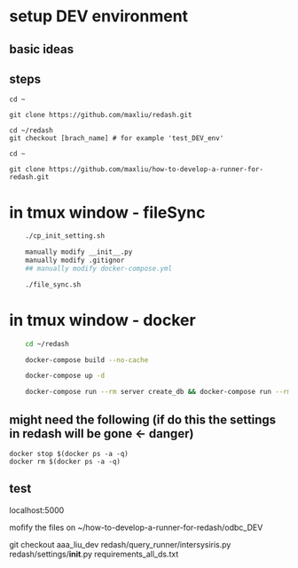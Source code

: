
# setup DEV environment

## basic ideas

## steps
```
cd ~

git clone https://github.com/maxliu/redash.git

cd ~/redash
git checkout [brach_name] # for example 'test_DEV_env'

cd ~

git clone https://github.com/maxliu/how-to-develop-a-runner-for-redash.git
```

# in tmux window - fileSync
``` sh
    ./cp_init_setting.sh

    manually modify __init__.py
    manually modify .gitignor
    ## manually modify docker-compose.yml

    ./file_sync.sh
```
# in tmux window - docker

``` sh
    cd ~/redash

    docker-compose build --no-cache

    docker-compose up -d

    docker-compose run --rm server create_db && docker-compose run --rm postgres psql -h postgres -U postgres -c "create database tests"
```
## might need the following (if do this the settings in redash will be gone <- danger)

    docker stop $(docker ps -a -q)
    docker rm $(docker ps -a -q)

## test
localhost:5000

mofify the files on ~/how-to-develop-a-runner-for-redash/odbc_DEV

git checkout aaa_liu_dev redash/query_runner/intersysiris.py redash/settings/__init__.py  requirements_all_ds.txt


```
